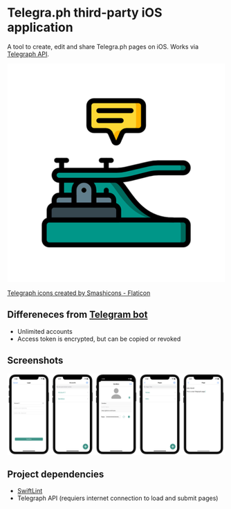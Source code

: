 # Telegra.ph third-party iOS application

A tool to create, edit and share Telegra.ph pages on iOS. Works via [Telegraph API](https://telegra.ph/api).

![Preview image](assets/PreviewImage.png)

<a href="https://www.flaticon.com/free-icons/telegraph" title="telegraph icons">Telegraph icons created by Smashicons - Flaticon</a>

## Differeneces from [Telegram bot](https://t.me/telegraph)

- Unlimited accounts
- Access token is encrypted, but can be copied or revoked

## Screenshots

![Screenshots](assets/Screenshots.png)

## Project dependencies

- [SwiftLint](https://github.com/realm/SwiftLint)
- Telegraph API (requiers internet connection to load and submit pages)
